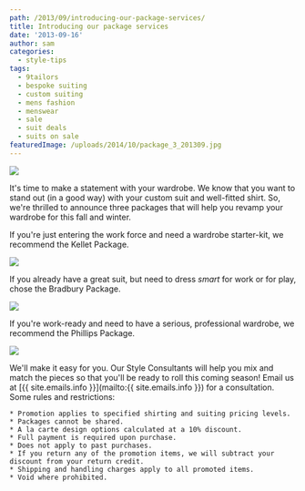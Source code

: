 ```yaml
---
path: /2013/09/introducing-our-package-services/
title: Introducing our package services
date: '2013-09-16'
author: sam
categories:
  - style-tips
tags:
  - 9tailors
  - bespoke suiting
  - custom suiting
  - mens fashion
  - menswear
  - sale
  - suit deals
  - suits on sale
featuredImage: /uploads/2014/10/package_3_201309.jpg
---
```

[![](http://4.bp.blogspot.com/-J55I1vkLO9Q/UjH1_wYaaWI/AAAAAAAAQMc/vWO0o9pGF-8/s640/packages_main_201309.jpg)](http://4.bp.blogspot.com/-J55I1vkLO9Q/UjH1_wYaaWI/AAAAAAAAQMc/vWO0o9pGF-8/s1600/packages_main_201309.jpg)

 It's time to make a statement with your wardrobe. We know that you want to stand out (in a good way) with your custom suit and well-fitted shirt. So, we're thrilled to announce three packages that will help you revamp your wardrobe for this fall and winter. 

If you're just entering the work force and need a wardrobe starter-kit, we recommend the Kellet Package. 

[![](http://3.bp.blogspot.com/-DlZ6R9HuMLw/UjH1_EMkB7I/AAAAAAAAQMI/m34suySN5A8/s640/package_1_201309.jpg)](http://3.bp.blogspot.com/-DlZ6R9HuMLw/UjH1_EMkB7I/AAAAAAAAQMI/m34suySN5A8/s1600/package_1_201309.jpg)

If you already have a great suit, but need to dress _smart_ for work or for play, chose the Bradbury Package. 

[![](http://2.bp.blogspot.com/-Lf9qT2Bwtts/UjH1_urzpFI/AAAAAAAAQMM/PvSGXu2EMFA/s640/package_2_201309.jpg)](http://2.bp.blogspot.com/-Lf9qT2Bwtts/UjH1_urzpFI/AAAAAAAAQMM/PvSGXu2EMFA/s1600/package_2_201309.jpg)

If you're work-ready and need to have a serious, professional wardrobe, we recommend the Phillips Package. 

[![](http://4.bp.blogspot.com/-pkqZWNc-SUM/UjH1_nmEFaI/AAAAAAAAQMY/KGZUwQhZOkU/s640/package_3_201309.jpg)](http://4.bp.blogspot.com/-pkqZWNc-SUM/UjH1_nmEFaI/AAAAAAAAQMY/KGZUwQhZOkU/s1600/package_3_201309.jpg)

We'll make it easy for you. Our Style Consultants will help you mix and match the pieces so that you'll be ready to roll this coming season! Email us at [{{ site.emails.info }}](mailto:{{ site.emails.info }}) for a consultation. 
 Some rules and restrictions: 

	* Promotion applies to specified shirting and suiting pricing levels.
	* Packages cannot be shared. 
	* A la carte design options calculated at a 10% discount. 
	* Full payment is required upon purchase.
	* Does not apply to past purchases.
	* If you return any of the promotion items, we will subtract your discount from your return credit. 
	* Shipping and handling charges apply to all promoted items.
	* Void where prohibited.